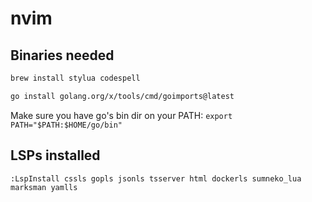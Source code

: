 # nvim

## Binaries needed

```bash
brew install stylua codespell
```

```bash
go install golang.org/x/tools/cmd/goimports@latest
```

Make sure you have go's bin dir on your PATH: `export PATH="$PATH:$HOME/go/bin"`

## LSPs installed

```vim
:LspInstall cssls gopls jsonls tsserver html dockerls sumneko_lua marksman yamlls
```

